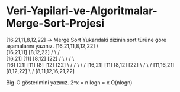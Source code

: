 # Veri-Yapilari-ve-Algoritmalar-Merge-Sort-Projesi

[16,21,11,8,12,22] -> Merge Sort
Yukarıdaki dizinin sort türüne göre aşamalarını yazınız.
                                                                [16,21,11,8,12,22]
                                                                /                 \
                                                           [16,21,11]          [8,12,22]
                                                           /         \         /        \
                                                        [16,21]     [11]    [8,12]     [22]
                                                        /      \      \     /     \      \
                                                      [16]    [21]   [11]  [8]   [12]    [22]
                                                        \       /      /    \      /       /
                                                         [16,21]     [11]    [8,12]      [22]
                                                             \         /        \         /
                                                              [11,16,21]         [8,12,22]
                                                                   \                 /
                                                                    [8,11,12,16,21,22]
                                                                    
Big-O gösterimini yazınız.
2^x = n
logn = x
O(nlogn)
